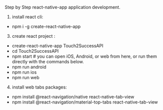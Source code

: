 Step by Step react-native-app application development.


1. install react cli:
  - npm i -g create-react-native-app


3. create react project : 
- create-react-native-app Touch2SuccessAPI
- cd Touch2SuccessAPI
- npm start # you can open iOS, Android, or web from here, or run them directly with the commands below.
- npm run android
- npm run ios
- npm run web


4. install web tabs packages: 
 -  npm install @react-navigation/native react-native-tab-view
 -  npm install @react-navigation/material-top-tabs react-native-tab-view


